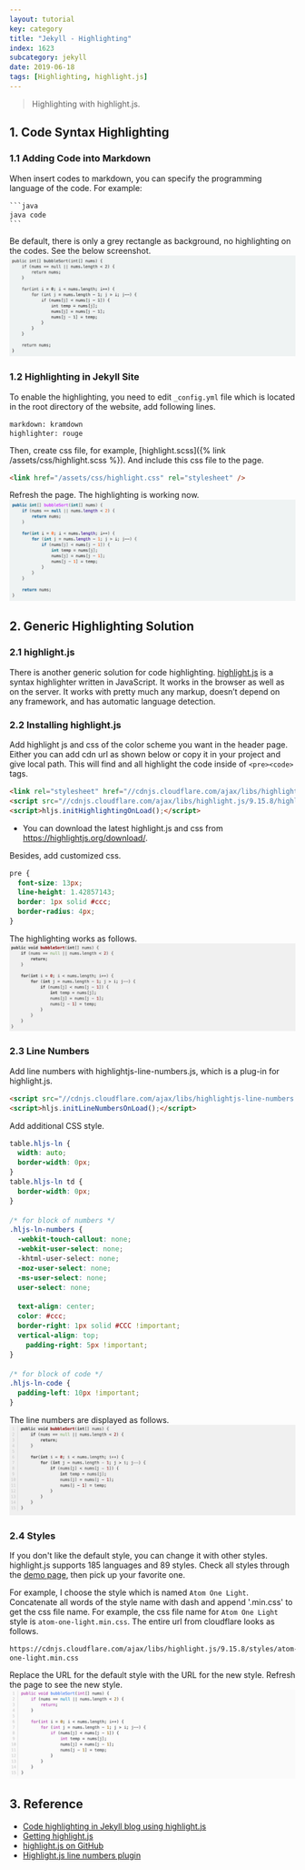 ```yaml
---
layout: tutorial
key: category
title: "Jekyll - Highlighting"
index: 1623
subcategory: jekyll
date: 2019-06-18
tags: [Highlighting, highlight.js]
---
```


> Highlighting with highlight.js.

## 1. Code Syntax Highlighting
### 1.1 Adding Code into Markdown
When insert codes to markdown, you can specify the programming language of the code. For example:
````
```java
java code
```
````

Be default, there is only a grey rectangle as background, no highlighting on the codes. See the below screenshot.
![image](/assets/images/jekyll/1623/withouthighlight.png)  
### 1.2 Highlighting in Jekyll Site
To enable the highlighting, you need to edit `_config.yml` file which is located in the root directory of the website, add following lines.
```
markdown: kramdown
highlighter: rouge
```
Then, create css file, for example, [highlight.scss]({% link /assets/css/highlight.scss %}). And include this css file to the page.
```html
<link href="/assets/css/highlight.css" rel="stylesheet" />
```
Refresh the page. The highlighting is working now.
![image](/assets/images/jekyll/1623/javahighlight.png)  

## 2. Generic Highlighting Solution
### 2.1 highlight.js
There is another generic solution for code highlighting. [highlight.js](https://highlightjs.org/) is a syntax highlighter written in JavaScript. It works in the browser as well as on the server. It works with pretty much any markup, doesn’t depend on any framework, and has automatic language detection.
### 2.2 Installing highlight.js
Add highlight js and css of the color scheme you want in the header page. Either you can add cdn url as shown below or copy it in your project and give local path. This will find and all highlight the code inside of `<pre><code>` tags.
```html
<link rel="stylesheet" href="//cdnjs.cloudflare.com/ajax/libs/highlight.js/9.15.8/styles/default.min.css">
<script src="//cdnjs.cloudflare.com/ajax/libs/highlight.js/9.15.8/highlight.min.js"></script>
<script>hljs.initHighlightingOnLoad();</script>
```
* You can download the latest highlight.js and css from https://highlightjs.org/download/.

Besides, add customized css.
```css
pre {
  font-size: 13px;
  line-height: 1.42857143;
  border: 1px solid #ccc;
  border-radius: 4px;
}
```
The highlighting works as follows.
![image](/assets/images/jekyll/1623/highlighting_with_js.png)  
### 2.3 Line Numbers
Add line numbers with highlightjs-line-numbers.js, which is a plug-in for highlight.js.
```html
<script src="//cdnjs.cloudflare.com/ajax/libs/highlightjs-line-numbers.js/2.7.0/highlightjs-line-numbers.min.js"></script>
<script>hljs.initLineNumbersOnLoad();</script>
```
Add additional CSS style.
```css
table.hljs-ln {
  width: auto;
  border-width: 0px;
}
table.hljs-ln td {
  border-width: 0px;
}

/* for block of numbers */
.hljs-ln-numbers {
  -webkit-touch-callout: none;
  -webkit-user-select: none;
  -khtml-user-select: none;
  -moz-user-select: none;
  -ms-user-select: none;
  user-select: none;

  text-align: center;
  color: #ccc;
  border-right: 1px solid #CCC !important;
  vertical-align: top;
	padding-right: 5px !important;
}

/* for block of code */
.hljs-ln-code {
  padding-left: 10px !important;
}
```
The line numbers are displayed as follows.
![image](/assets/images/jekyll/1623/line-numbers.png)

### 2.4 Styles
If you don't like the default style, you can change it with other styles. highlight.js supports 185 languages and 89 styles. Check all styles through the [demo page](https://highlightjs.org/static/demo/), then pick up your favorite one.

For example, I choose the style which is named `Atom One Light`. Concatenate all words of the style name with dash and append '.min.css' to get the css file name. For example, the css file name for `Atom One Light` style is `atom-one-light.min.css`. The entire url from cloudflare looks as follows.
```raw
https://cdnjs.cloudflare.com/ajax/libs/highlight.js/9.15.8/styles/atom-one-light.min.css
```
Replace the URL for the default style with the URL for the new style. Refresh the page to see the new style.
![image](/assets/images/jekyll/1623/custom-style.png)

## 3. Reference
* [Code highlighting in Jekyll blog using highlight.js](http://www.vishalsinha.in/2017/04/23/highlight-code-jekyll.html)
* [Getting highlight.js](https://highlightjs.org/download/)
* [highlight.js on GitHub](https://github.com/highlightjs/highlight.js)
* [Highlight.js line numbers plugin](https://github.com/wcoder/highlightjs-line-numbers.js)
